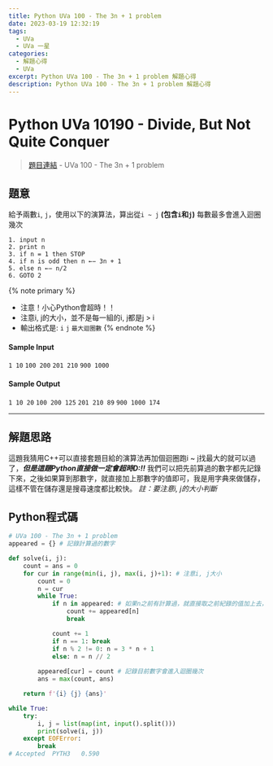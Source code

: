 ```yaml
---
title: Python UVa 100 - The 3n + 1 problem
date: 2023-03-19 12:32:19
tags:
  - UVa
  - UVa 一星
categories:
  - 解題心得
  - UVa
excerpt: Python UVa 100 - The 3n + 1 problem 解題心得
description: Python UVa 100 - The 3n + 1 problem 解題心得
---
```

# Python UVa 10190 - Divide, But Not Quite Conquer

>[題目連結](https://onlinejudge.org/index.php?option=onlinejudge&Itemid=8&page=show_problem&category=0&problem=36&mosmsg=Submission+received+with+ID+28318303) - UVa 100 - The 3n + 1 problem



## 題意
給予兩數`i`, `j`，使用以下的演算法，算出從`i ~ j` **(包含`i`和`j`)** 每數最多會進入迴圈幾次
```
1. input n
2. print n
3. if n = 1 then STOP
4. if n is odd then n ←− 3n + 1
5. else n ←− n/2
6. GOTO 2
```

{% note primary %}
 - 注意！小心Python會超時！！
 - 注意i, j的大小，並不是每一組的i, j都是j > i
 - 輸出格式是: `i` `j` `最大迴圈數`
{% endnote %}

#### Sample Input 
`1 10`
`100 200`
`201 210`
`900 1000`

#### Sample Output 
`1 10 20`
`100 200 125`
`201 210 89`
`900 1000 174`

---
## 解題思路
這題我猜用C++可以直接套題目給的演算法再加個迴圈跑i ~ j找最大的就可以過了，***但是這題Python直接做一定會超時D:!!***
我們可以把先前算過的數字都先記錄下來，之後如果算到那數字，就直接加上那數字的值即可，我是用字典來做儲存，這樣不管在儲存還是搜尋速度都比較快。
*註：要注意i, j的大小判斷*



## Python程式碼
```python
# UVa 100 - The 3n + 1 problem
appeared = {} # 記錄計算過的數字

def solve(i, j):
    count = ans = 0
    for cur in range(min(i, j), max(i, j)+1): # 注意i, j大小
        count = 0
        n = cur
        while True:
            if n in appeared: # 如果n之前有計算過，就直接取之前紀錄的值加上去，然後跳出迴圈
                count += appeared[n]
                break

            count += 1
            if n == 1: break
            if n % 2 != 0: n = 3 * n + 1
            else: n = n // 2
        
        appeared[cur] = count # 記錄目前數字會進入迴圈幾次
        ans = max(count, ans)

    return f'{i} {j} {ans}'

while True:
    try:
        i, j = list(map(int, input().split()))
        print(solve(i, j))
    except EOFError:
        break
# Accepted	PYTH3	0.590
```